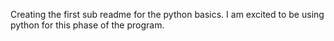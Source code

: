 Creating the first sub readme for the python basics. I am excited to be using python for this phase of the program.
